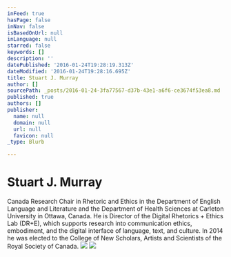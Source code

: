 ```yaml
---
inFeed: true
hasPage: false
inNav: false
isBasedOnUrl: null
inLanguage: null
starred: false
keywords: []
description: ''
datePublished: '2016-01-24T19:28:19.313Z'
dateModified: '2016-01-24T19:28:16.695Z'
title: Stuart J. Murray
author: []
sourcePath: _posts/2016-01-24-3fa77567-d37b-43e1-a6f6-ce3674f53ea8.md
published: true
authors: []
publisher:
  name: null
  domain: null
  url: null
  favicon: null
_type: Blurb

---
```

# Stuart J. Murray

Canada Research Chair in Rhetoric and Ethics in the Department of English Language and Literature and the Department of Health Sciences at Carleton University in Ottawa, Canada. He is Director of the Digital Rhetorics + Ethics Lab (DR+E), which supports research into communication ethics, embodiment, and the digital interface of language, text, and culture.
In 2014 he was elected to the College of New Scholars, Artists and Scientists of the Royal Society of Canada.
![](https://the-grid-user-content.s3-us-west-2.amazonaws.com/f6ae157f-d05c-4a40-bae2-2bfbb6337973.jpg)
![](https://the-grid-user-content.s3-us-west-2.amazonaws.com/c890327e-d761-4380-be0a-92f268343ce8.png)